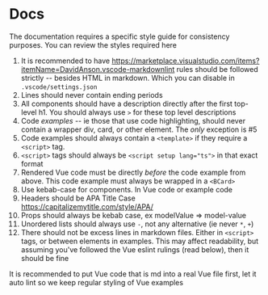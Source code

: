 # Docs

The documentation requires a specific style guide for consistency purposes. You can review the styles required here

1. It is recommended to have <https://marketplace.visualstudio.com/items?itemName=DavidAnson.vscode-markdownlint> rules should be followed strictly -- besides HTML in markdown. Which you can disable in `.vscode/settings.json`
2. Lines should never contain ending periods
3. All components should have a description directly after the first top- level h1. You should always use `>` for these top level descriptions
4. Code _examples_ -- ie those that use code highlighting, should never contain a wrapper div, card, or other element. The _only_ exception is #5
5. Code examples should always contain a `<template>` if they require a `<script>` tag.
6. `<script>` tags should always be `<script setup lang="ts">` in that exact format
7. Rendered Vue code must be directly _before_ the code example from above. This code example must always be wrapped in a `<BCard>`
8. Use kebab-case for components. In Vue code or example code
9. Headers should be APA Title Case <https://capitalizemytitle.com/style/APA/>
10. Props should always be kebab case, ex modelValue => model-value
11. Unordered lists should always use `-`, not any alternative (ie never `*`, `+`)
12. There should not be excess lines in markdown files. Either in `<script>` tags, or between elements in examples. This may affect readability, but assuming you've followed the Vue eslint rulings (read below), then it should be fine

It is recommended to put Vue code that is md into a real Vue file first, let it auto lint so we keep regular styling of Vue examples
